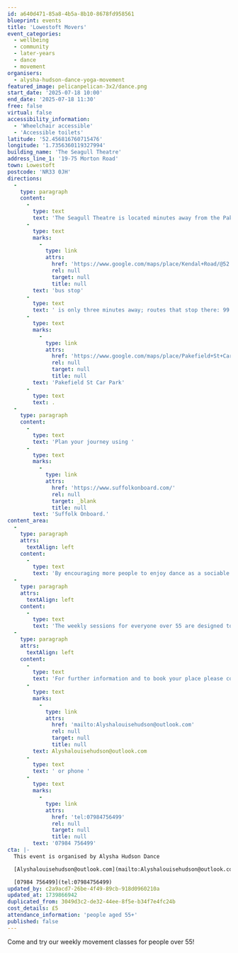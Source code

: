 ```yaml
---
id: a640d471-85a8-4b5a-8b10-8678fd958561
blueprint: events
title: 'Lowestoft Movers'
event_categories:
  - wellbeing
  - community
  - later-years
  - dance
  - movement
organisers:
  - alysha-hudson-dance-yoga-movement
featured_image: pelicanpelican-3x2/dance.png
start_date: '2025-07-18 10:00'
end_date: '2025-07-18 11:30'
free: false
virtual: false
accessibility_information:
  - 'Wheelchair accessible'
  - 'Accessible toilets'
latitude: '52.456816760715476'
longitude: '1.7356360119327994'
building_name: 'The Seagull Theatre'
address_line_1: '19-75 Morton Road'
town: Lowestoft
postcode: 'NR33 0JH'
directions:
  -
    type: paragraph
    content:
      -
        type: text
        text: 'The Seagull Theatre is located minutes away from the Pakefield Beach. The nearest '
      -
        type: text
        marks:
          -
            type: link
            attrs:
              href: 'https://www.google.com/maps/place/Kendal+Road/@52.4576983,1.7353206,19.01z/data=!4m23!1m16!4m15!1m6!1m2!1s0x47da1a4971b973c9:0x2c84b33fec5a721b!2sKendal+Road,+Lowestoft+NR33+0PD!2m2!1d1.7355958!2d52.4583896!1m6!1m2!1s0x47da1a4994894eb3:0x507aba8852d97178!2sThe+Seagull,+19-75+Morton+Rd,+Pakefield,+Lowestoft+NR33+0JH!2m2!1d1.7356033!2d52.4566925!3e2!3m5!1s0x47da1a497726cb69:0xa3de9b97c36f9552!8m2!3d52.458103!4d1.735413!16s%2Fg%2F1q67ckbl6'
              rel: null
              target: null
              title: null
        text: 'bus stop'
      -
        type: text
        text: ' is only three minutes away; routes that stop there: 99 Coastal Clipper, X2 Coastlink, 902 and X21 Coastlink. The closest parking is '
      -
        type: text
        marks:
          -
            type: link
            attrs:
              href: 'https://www.google.com/maps/place/Pakefield+St+Car+Park/@52.4572396,1.7325911,17.25z/data=!4m23!1m16!4m15!1m6!1m2!1s0x47da1a4971b973c9:0x2c84b33fec5a721b!2sKendal+Road,+Lowestoft+NR33+0PD!2m2!1d1.7355958!2d52.4583896!1m6!1m2!1s0x47da1a4994894eb3:0x507aba8852d97178!2sThe+Seagull,+19-75+Morton+Rd,+Pakefield,+Lowestoft+NR33+0JH!2m2!1d1.7356033!2d52.4566925!3e2!3m5!1s0x47da1b5e1c31d843:0x69c464699df856ce!8m2!3d52.4557954!4d1.7376769!16s%2Fg%2F11frs3mqjx'
              rel: null
              target: null
              title: null
        text: 'Pakefield St Car Park'
      -
        type: text
        text: .
  -
    type: paragraph
    content:
      -
        type: text
        text: 'Plan your journey using '
      -
        type: text
        marks:
          -
            type: link
            attrs:
              href: 'https://www.suffolkonboard.com/'
              rel: null
              target: _blank
              title: null
        text: 'Suffolk Onboard.'
content_area:
  -
    type: paragraph
    attrs:
      textAlign: left
    content:
      -
        type: text
        text: 'By encouraging more people to enjoy dance as a sociable activity, Lowestoft Movers offers the opportunity to get moving in an informal way and to have fun whilst doing so. The class includes one hour of movement followed by some social time with tea, coffee and biscuits.'
  -
    type: paragraph
    attrs:
      textAlign: left
    content:
      -
        type: text
        text: 'The weekly sessions for everyone over 55 are designed to boost mental and physical health, and include a chance to socialise and connect with others, but most importantly to have fun. Sessions will be led by an experienced dance artist and are suitable for all levels of mobility. No dance experience is necessary.'
  -
    type: paragraph
    attrs:
      textAlign: left
    content:
      -
        type: text
        text: 'For further information and to book your place please contact Alysha by email '
      -
        type: text
        marks:
          -
            type: link
            attrs:
              href: 'mailto:Alyshalouisehudson@outlook.com'
              rel: null
              target: null
              title: null
        text: Alyshalouisehudson@outlook.com
      -
        type: text
        text: ' or phone '
      -
        type: text
        marks:
          -
            type: link
            attrs:
              href: 'tel:07984756499'
              rel: null
              target: null
              title: null
        text: '07984 756499'
cta: |-
  This event is organised by Alysha Hudson Dance

  [Alyshalouisehudson@outlook.com](mailto:Alyshalouisehudson@outlook.com)

  [07984 756499](tel:07984756499)
updated_by: c2a9acd7-26be-4f49-89cb-918d0960210a
updated_at: 1739866942
duplicated_from: 3049d3c2-de32-44ee-8f5e-b34f7e4fc24b
cost_details: £5
attendance_information: 'people aged 55+'
published: false
---
```

Come and try our weekly movement classes for people over 55!